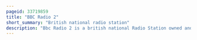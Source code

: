 ```yaml
---
pageid: 33719859
title: "BBC Radio 2"
short_summary: "British national radio station"
description: "Bbc Radio 2 is a british national Radio Station owned and operated by Bbc. It is the most popular Station in the united Kingdom with over 14 million weekly Listeners. Since its first Broadcast in 1967 the Station has a wide Range of Programs. The'About Radio 2' Bbc Webpage says: 'with a Repertoire covering more than 40 Years, Radio 2 plays the widest Selection of Music on the Radio—From classic and mainstream Pop to a Specialist Portfolio including classical, Country, Folk, Jazz, Soul, Rock'N' Roll, Gospel and Blues."
---
```

